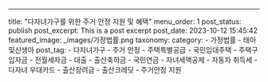 ---
title: "다자녀가구를 위한 주거 안정 지원 및 혜택"
menu_order: 1
post_status: publish
post_excerpt: This is a post excerpt
post_date: 2023-10-12 15:45:42
featured_image: _images/가정법률.png
taxonomy:
    category:
        - 가정법률
        - 태아및신생아
    post_tag:
        -  다자녀가구
        -  주거 안정
        -  주택특별공급
        -  국민임대주택
        -  주택구입자금
        -  전월세자금
        -  대출
        -  출산축하금
        -  국민연금
        -  자녀세액공제
        -  자동차 취득세
        -  다자녀 우대카드
        -  출산장려금
        -  출산크레딧
        -  주거안정 지원

